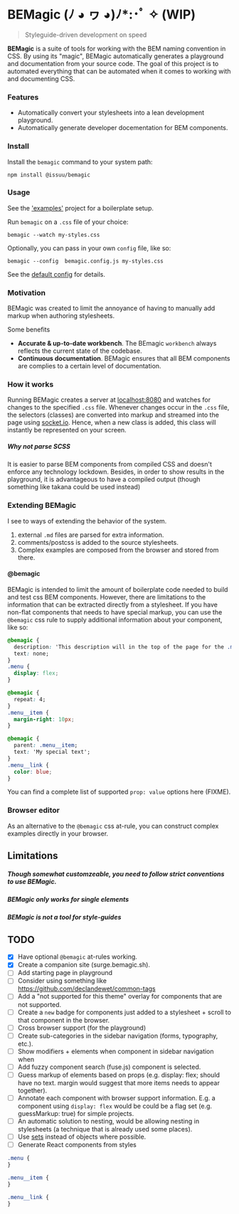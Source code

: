 # BEMagic (ﾉ ◕ ヮ ◕)ﾉ\*:･ﾟ ✧ (WIP)

> Styleguide-driven development on speed

**BEMagic** is a suite of tools for working with the BEM naming convention in CSS. By using its "magic", BEMagic automatically generates a playground and documentation from your source code. The goal of this project is to automated everything that can be automated when it comes to working with and documenting CSS.

### Features

- Automatically convert your stylesheets into a lean development playground.
- Automatically generate developer docementation for BEM components.

### Install

Install the `bemagic` command to your system path:

    npm install @issuu/bemagic

### Usage

See the ['examples'](examples) project for a boilerplate setup.

Run `bemagic` on a `.css` file of your choice:

    bemagic --watch my-styles.css

Optionally, you can pass in your own `config` file, like so:

    bemagic --config  bemagic.config.js my-styles.css

See the [default config]() for details.

### Motivation

BEMagic was created to limit the annoyance of having to manually add markup when authoring stylesheets.

Some benefits

- **Accurate & up-to-date workbench**. The BEmagic `workbench` always reflects the current state of the codebase.
- **Continuous documentation**. BEMagic ensures that all BEM components are complies to a certain level of documentation.

### How it works

Running BEMagic creates a server at [localhost:8080](http://localhost:8080) and watches for changes to the specified `.css` file. Whenever changes occur in the `.css` file, the selectors (classes) are converted into markup and streamed into the page using [socket.io](socket.io). Hence, when a new class is added, this class will instantly be represented on your screen.

##### Why not parse SCSS

It is easier to parse BEM components from compiled CSS and doesn't enforce any technology lockdown. Besides, in order to show results in the playground, it is advantageous to have a compiled output (though something like takana could be used instead)

### Extending BEMagic

I see to ways of extending the behavior of the system.

1. external `.md` files are parsed for extra information.
2. comments/postcss is added to the source stylesheets.
3. Complex examples are composed from the browser and stored from there.

#### @bemagic

BEMagic is intended to limit the amount of boilerplate code needed to build and test css BEM components. However, there are limitations to the information that can be extracted directly from a stylesheet. If you have non-flat components that needs to have special markup, you can use the `@bemagic` css rule to supply additional information about your component, like so:

```css
@bemagic {
  description: 'This description will in the top of the page for the .menu component.';
  text: none;
}
.menu {
  display: flex;
}

@bemagic {
  repeat: 4;
}
.menu__item {
  margin-right: 10px;
}

@bemagic {
  parent: .menu__item;
  text: 'My special text';
}
.menu__link {
  color: blue;
}
```

You can find a complete list of supported `prop: value` options here (FIXME).

### Browser editor

As an alternative to the `@bemagic` css at-rule, you can construct complex
examples directly in your browser.

## Limitations

##### Though somewhat customzeable, you need to follow strict conventions to use BEMagic.

##### BEMagic only works for single elements

##### BEMagic is not a tool for style-guides

## TODO

- [x] Have optional `@bemagic` at-rules working.
- [x] Create a companion site (surge.bemagic.sh).
- [ ] Add starting page in playground
- [ ] Consider using something like https://github.com/declandewet/common-tags
- [ ] Add a "not supported for this theme" overlay for components that are not supported.
- [ ] Create a `new` badge for components just added to a stylesheet + scroll
      to that component in the browser.
- [ ] Cross browser support (for the playground)
- [ ] Create sub-categories in the sidebar navigation (forms, typography, etc.).
- [ ] Show modifiers + elements when component in sidebar navigation when
- [ ] Add fuzzy component search (fuse.js)
      component is selected.
- [ ] Guess markup of elements based on props (e.g. display: flex; should have
      no text. margin would suggest that more items needs to appear together).
- [ ] Annotate each component with browser support information. E.g. a component
      using `display: flex` would be
      could be a flag set (e.g. guessMarkup: true) for simple projects.
- [ ] An automatic solution to nesting, would be allowing nesting in stylesheets
      (a technique that is already used some places).
- [ ] Use [sets](https://developer.mozilla.org/en/docs/Web/JavaScript/Reference/Global_Objects/Set)
      instead of objects where possible.
- [ ] Generate React components from styles

```css
.menu {
}

.menu__item {
}

.menu__link {
}
```
